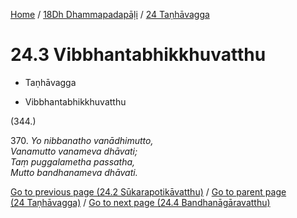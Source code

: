 
[Home](/) / [18Dh Dhammapadapāḷi](...md) / [24 Taṇhāvagga](../18Dh/24.md)

# 24.3 Vibbhantabhikkhuvatthu

* Taṇhāvagga

* Vibbhantabhikkhuvatthu

(344.)

370\. _Yo nibbanatho vanādhimutto,_  
_Vanamutto vanameva dhāvati;_  
_Taṃ puggalametha passatha,_  
_Mutto bandhanameva dhāvati._  


[Go to previous page (24.2 Sūkarapotikāvatthu)](24.2.md) / [Go to parent page (24 Taṇhāvagga)](../18Dh/24.md) / [Go to next page (24.4 Bandhanāgāravatthu)](24.4.md)


